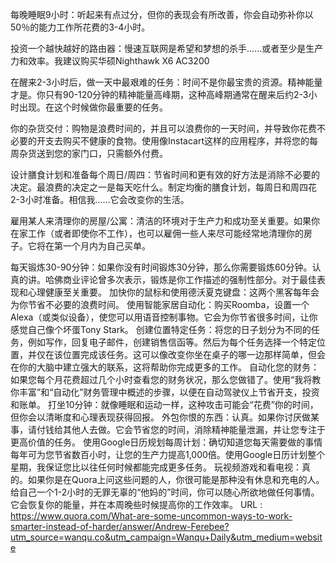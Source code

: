 每晚睡眠9小时：听起来有点过分，但你的表现会有所改善，你会自动弥补你以50％的能力工作所花费的3-4小时。


投资一个越快越好的路由器：慢速互联网是希望和梦想的杀手......或者至少是生产力和效率。我建议购买华硕Nighthawk X6 AC3200


在醒来2-3小时后，做一天中最艰难的任务：时间不是你最宝贵的资源。精神能量才是。你只有90-120分钟的精神能量高峰期，这种高峰期通常在醒来后约2-3小时出现。在这个时候做你最重要的任务。

你的杂货交付：购物是浪费时间的，并且可以浪费你的一天时间，并导致你花费不必要的开支去购买不健康的食物。使用像Instacart这样的应用程序，并将您的每周杂货送到您的家门口，只需额外付费。

设计膳食计划和准备每个周日/周四：节省时间和更有效的好方法是消除不必要的决定。最浪费的决定之一是每天吃什么。制定均衡的膳食计划，每周日和周四花2-3小时准备。相信我......它会改变你的生活。

雇用某人来清理你的房屋/公寓：清洁的环境对于生产力和成功至关重要。如果你在家工作（或者即使你不工作），也可以雇佣一些人来尽可能经常地清理你的房子。它将在第一个月内为自己买单。

每天锻炼30-90分钟：如果你没有时间锻炼30分钟，那么你需要锻炼60分钟。认真的讲。哈佛商业评论曾多次表示，锻炼是你工作描述的强制性部分。对于最佳表现和心理健康至关重要。
加快你的鼠标和使用德沃夏克键盘：这两个黑客每年会为你节省不必要的浪费时间。
使用智能家居自动化：购买Roomba，设置一个Alexa（或类似设备），使您可以用语音控制事物。它会为你节省很多时间，让你感觉自己像个坏蛋Tony Stark。
创建位置特定任务：将您的日子划分为不同的任务，例如写作，回复电子邮件，创建销售信函等。然后为每个任务选择一个特定位置，并仅在该位置完成该任务。这可以像改变你坐在桌子的哪一边那样简单，但会在你的大脑中建立强大的联系，这将帮助你完成更多的工作。
自动化您的财务：如果您每个月花费超过几个小时查看您的财务状况，那么您做错了。使用“我将教你丰富”和“自动化”财务管理中概述的步骤，以便在自动驾驶仪上节省开支，投资和账单。
打坐10分钟：就像睡眠和运动一样，这种攻击可能会“花费”你的时间，但你会以清晰度和心理表现获得回报。
外包你恨的东西：认真。如果你讨厌做某事，请付钱给其他人去做。它会节省您的时间，消除精神能量泄漏，并让您专注于更高价值的任务。
使用Google日历规划每周计划：确切知道您每天需要做的事情每年可为您节省数百小时，让您的生产力提高1,000倍。使用Google日历计划整个星期，我保证您比以往任何时候都能完成更多任务。
玩视频游戏和看电视：真的。如果你是在Quora上问这些问题的人，你很可能是那种没有休息和充电的人。给自己一个1-2小时的无罪无辜的“他妈的”时间，你可以随心所欲地做任何事情。它会恢复你的能量，并在本周晚些时候提高你的工作效率。
  URL : https://www.quora.com/What-are-some-uncommon-ways-to-work-smarter-instead-of-harder/answer/Andrew-Ferebee?utm_source=wanqu.co&utm_campaign=Wanqu+Daily&utm_medium=website